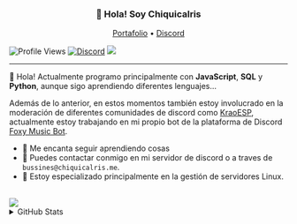 
<h3 align="center">👋 Hola! Soy Chiquicalris</h3>
<p align="center">
  <a href="http://chiquicalris.tk">Portafolio</a> •
  <a href="https://discord.gg/3FBGND2">Discord</a>
</p>

![Profile Views](https://komarev.com/ghpvc/?username=chiquicalris-dev&color=7289da)
[![Discord](https://img.shields.io/discord/529318779620950036.svg?label=&logo=discord&logoColor=ffffff&color=7389D8&labelColor=6A7EC2)](https://discord.gg/3FBGND2)
![](https://hit.yhype.me/github/profile?user_id=38810865)

---
💖 Hola! Actualmente programo principalmente con **JavaScript**, **SQL** y **Python**, aunque sigo aprendiendo diferentes lenguajes...

Además de lo anterior, en estos momentos también estoy involucrado en la moderación de diferentes comunidades de discord como [KraoESP](https://discord.gg/KraoESP), actualmente estoy trabajando en mi propio bot de la plataforma de Discord [Foxy Music Bot](http://foxybot.ga).

- 🌴 Me encanta seguir aprendiendo cosas
- 🌿 Puedes contactar conmigo en mi servidor de discord o a traves de `bussines@chiquicalris.me`.
- 🔌 Estoy especializado principalmente en la gestión de servidores Linux.

<br>
<a href="https://ko-fi.com/P5P6582OC">
  <img src="https://ko-fi.com/img/githubbutton_sm.svg">
</a>
<details>
<summary>GitHub Stats</summary>
<br>
 
![Metrics](https://metrics.lecoq.io/chiquicalris-dev?template=classic&base.repositories=0&base.metadata=0&languages=1&languages.colors=github&languages.threshold=0%25&config.timezone=Europe%2FMadrid&config.animated=true)
